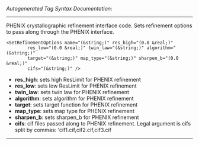 _Autogenerated Tag Syntax Documentation:_

---
PHENIX crystallographic refinement interface code.  Sets refinement options to pass along through the PHENIX interface.

```
<SetRefinementOptions name="(&string;)" res_high="(0.0 &real;)"
        res_low="(0.0 &real;)" twin_law="(&string;)" algorithm="(&string;)"
        target="(&string;)" map_type="(&string;)" sharpen_b="(0.0 &real;)"
        cifs="(&string;)" />
```

-   **res_high**: sets high ResLimit for PHENIX refinement
-   **res_low**: sets low ResLimit for PHENIX refinement
-   **twin_law**: sets twin law for PHENIX refinement
-   **algorithm**: sets algorithm for PHENIX refinement
-   **target**: sets target function for PHENIX refinement
-   **map_type**: sets map type for PHENIX refinement
-   **sharpen_b**: sets sharpen_b for PHENIX refinement
-   **cifs**: cif files passed along to PHENIX refinement.  Legal argument is cifs split by commas: 'cif1.cif,cif2.cif,cif3.cif

---
